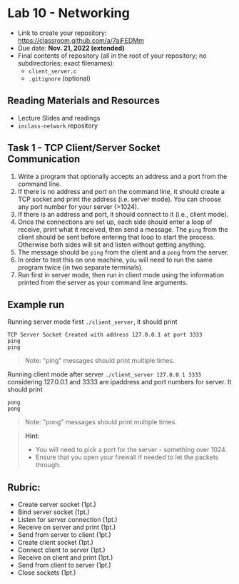 # Lab 10 - Networking
- Link to create your repository: https://classroom.github.com/a/7aiFEDMm
- Due date: **Nov. 21, 2022 (extended)**
- Final contents of repository (all in the root of your repository; no subdirectories; exact filenames):
  - `client_server.c`
  - `.gitignore` (optional)

## Reading Materials and Resources
- Lecture Slides and readings
- `inclass-network` repository

## Task 1 - TCP Client/Server Socket Communication
1. Write a program that optionally accepts an address and a port from the command line. 
2. If there is no address and port on the command line, it should create a TCP socket and print the address (i.e. server mode). You can choose any port number for your server (>1024).
3. If there is an address and port, it should connect to it (i.e., client mode). 
4. Once the connections are set up, each side should enter a loop of receive, print what it received, then send a message. The `ping` from the client should be sent before entering that loop to start the process. Otherwise both sides will sit and listen without getting anything.
5. The message should be `ping` from the client and a `pong` from the server.
6. In order to test this on one machine, you will need to run the same program twice (in two separate terminals).
7. Run first in server mode, then run in client mode using the information printed from the server as your command line arguments.

## Example run
Running server mode first `./client_server`, it should print
```
TCP Server Socket Created with address 127.0.0.1 at port 3333
ping
ping
```
> Note: "ping" messages should print multiple times.

Running client mode after server `./client_server 127.0.0.1 3333` considering 127.0.0.1 and 3333 are ipaddress and port numbers for server. It should print
```
pong
pong

```
> Note: "pong" messages should print multiple times.

> **Hint**:
> - You will need to pick a port for the server - something over 1024.
> - Ensure that you open your firewall if needed to let the packets through.

## Rubric:
- Create server socket (1pt.)
- Bind server socket (1pt.)
- Listen for server connection (1pt.)
- Receive on server and print (1pt.)
- Send from server to client (1pt.)
- Create client socket (1pt.)
- Connect client to server (1pt.)
- Receive on client and print (1pt.)
- Send from client to server (1pt.)
- Close sockets (1pt.)
